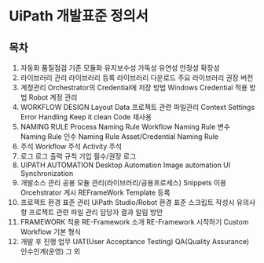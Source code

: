 # UiPath 개발표준 정의서

## 목차

1.	자동화 품질점검 기준
	모듈화
	유지보수성
	가독성
	유연성
	안정성
	확장성
1.	라이브러리 관리
	라이브러리 등록
	라이브러리 다운로드
	주요 라이브러리 권장 버전
1.	계정관리
	Orchestrator의 Credential에 저장 방법
	Windows Credential 적용 방법
	Robot 계정 관리
1.	WORKFLOW DESIGN
	Layout
	Data
	프로젝트 관련 파일관리
	Context Settings
	Error Handling
	Keep it clean
	Code 재사용
1.	NAMING RULE
	Process Naming Rule
	Workflow Naming Rule
	변수 Naming Rule
	인수 Naming Rule
	Asset/Credential Naming Rule
1.	주석
	Workflow 주석
	Activity 주석
1.	로그
	로그 출력 규칙
	기입 필수/권장 로그
1.	UIPATH AUTOMATION
	Desktop Automation
	Image automation
	UI Synchronization
1.	개발소스 관리
	공용 모듈 관리(라이브러리/공용프로세스)
	Snippets 이용
	Orcehstrator 게시
	REFrameWork Template 등록
1.	프로젝트 환경 표준 관리
	UiPath Studio/Robot 환경 표준
	스크립트 작성시 유의사항
	프로젝트 관련 파일 관리
	담당자 결과 알림 방안
1.	FRAMEWORK 적용
	RE-Framework 소개
	RE-Framework 시작하기
	Custom Workflow 기본 형식
1.	개발 후 진행 업무
	UAT(User Acceptance Testing)
	QA(Quality Assurance)
	인수인계(운영)
	그 외
